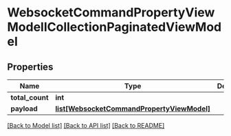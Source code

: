 # WebsocketCommandPropertyViewModelICollectionPaginatedViewModel

## Properties
Name | Type | Description | Notes
------------ | ------------- | ------------- | -------------
**total_count** | **int** |  | [optional] 
**payload** | [**list[WebsocketCommandPropertyViewModel]**](WebsocketCommandPropertyViewModel.md) |  | [optional] 

[[Back to Model list]](../README.md#documentation-for-models) [[Back to API list]](../README.md#documentation-for-api-endpoints) [[Back to README]](../README.md)


